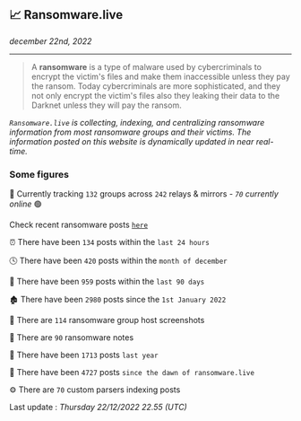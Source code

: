 ## 📈 Ransomware.live
_december 22nd, 2022_

---

> A **ransomware** is a type of malware used by cybercriminals to encrypt the victim's files and make them inaccessible unless they pay the ransom. Today cybercriminals are more sophisticated, and they not only encrypt the victim's files also they leaking their data to the Darknet unless they will pay the ransom.


_`Ransomware.live` is collecting, indexing, and centralizing ransomware information from most ransomware groups and their victims. The information posted on this website is dynamically updated in near real-time._

### Some figures 

🔎 Currently tracking `132` groups across `242` relays & mirrors - _`70` currently online_ 🟢

Check recent ransomware posts [`here`](recentposts.md)


⏰ There have been `134` posts within the `last 24 hours`

🕓 There have been `420` posts within the `month of december`

📅 There have been `959` posts within the `last 90 days`

🏚 There have been `2980` posts since the `1st January 2022`

📸 There are `114` ransomware group host screenshots

📝 There are `90` ransomware notes

🚀 There have been `1713` posts `last year`

🐣 There have been `4727` posts `since the dawn of ransomware.live`

⚙️ There are `70` custom parsers indexing posts



Last update : _Thursday 22/12/2022 22.55 (UTC)_

